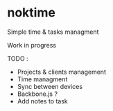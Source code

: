 noktime
=======

Simple time &amp; tasks managment

Work in progress

TODO :
 - Projects & clients management
 - Time managment
 - Sync between devices
 - Backbone.js ?
 - Add notes to task